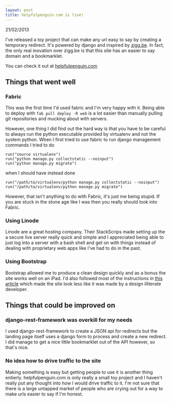 ```yaml
---
layout: post
title: helpfulpenguin.com is live!
---
```

<p class="meta">21/02/2013</p>

I've released a toy project that can make any url easy to say by creating a temporary redirect. It's powered by django and inspired by [zigg.be][ziggbe]. In fact, the only real inovation over zigg.be is that this site has an easier to say domain and a bookmarklet.

You can check it out at [helpfulpenguin.com][hp]

## Things that went well

### Fabric

This was the first time I'd used fabric and I'm very happy with it. Being able to deploy with `fab pull deploy -R web` is a lot easier than manually pulling git repositories and mucking about with servers.

However, one thing I did find out the hard way is that you have to be careful to always run the python executable provided by virtualenv and not the system python. When I first tried to use fabric to run django management commands I tried to do 

    run("source virtualenv")
    run("python manage.py collectstatic --noinput")
    run("python manage.py migrate")

when I should have instead done

    run("/path/to/virtualenv/python manage.py collectstatic --noinput")
    run("/path/to/virtualenv/python manage.py migrate")

However, that isn't anything to do with Fabric, it's just me being stupid. If you are stuck in the stone age like I was then you really should look into Fabric. 

### Using Linode

Linode are a great hosting company. Their StackScrips made setting up the a secure live server really quick and simple and I appreciated being able to just log into a server with a bash shell and get on with things instead of dealing with proprietary web apps like I've had to do in the past. 

### Using Bootstrap

Bootstrap allowed me to produce a clean design quickly and as a bonus the site works well on an iPad. I'd also followed most of the instructions in [this article][design] which made the site look less like it was made by a design illiterate developer. 

## Things that could be improved on

### django-rest-framework was overkill for my needs

I used django-rest-framework to create a JSON api for redirects but the landing page itself uses a django form to process and create a new redirect. I did manage to get a nice little bookmarklet out of the API however, so that's nice.

### No idea how to drive traffic to the site
Making something is easy but getting people to use it is another thing entierly. helpfulpenguin.com is only really a small toy project and I haven't really put any thought into how I would drive traffic to it. I'm not sure that there is a large untapped market of people who are crying out for a way to make urls easier to say if I'm honest.

[hp]: http://www.helpfulpenguin.com "helpfulpenguin.com"
[ziggbe]: http://zigg.be "Zigg.be"
[design]: http://24ways.org/2012/how-to-make-your-site-look-half-decent/
[fabric]: http://docs.fabfile.org/en/1.5/

